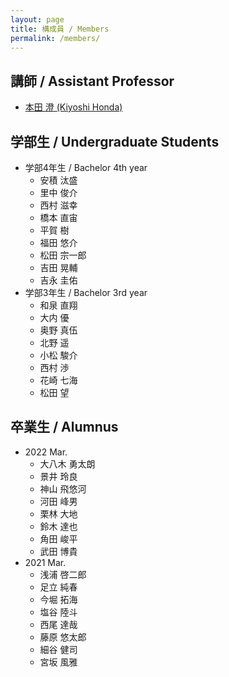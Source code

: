 ```yaml
---
layout: page
title: 構成員 / Members
permalink: /members/
---
```


## 講師 / Assistant Professor

* [本田 澄 (Kiyoshi Honda)](http://research-db.oit.ac.jp/html/200000097_ja.html)

## 学部生 / Undergraduate Students

* 学部4年生 / Bachelor 4th year
  * 安積 汰盛
  * 里中 俊介
  * 西村 滋幸
  * 橋本 直宙
  * 平賀 樹
  * 福田 悠介
  * 松田 宗一郎
  * 吉田 晃輔
  * 吉永 圭佑
* 学部3年生 / Bachelor 3rd year
  * 和泉 直翔
  * 大内 優
  * 奥野 真伍
  * 北野 遥
  * 小松 駿介
  * 西村 渉
  * 花崎 七海
  * 松田 望

## 卒業生 / Alumnus

* 2022 Mar.
  * 大八木 勇太朗
  * 景井 玲良
  * 神山 飛悠河
  * 河田 峰男
  * 栗林 大地
  * 鈴木 達也
  * 角田 峻平
  * 武田 博貴
* 2021 Mar.
  * 浅浦 啓二郎
  * 足立 純春
  * 今堀 拓海
  * 塩谷 陸斗
  * 西尾 達哉
  * 藤原 悠太郎
  * 細谷 健司
  * 宮坂 風雅
